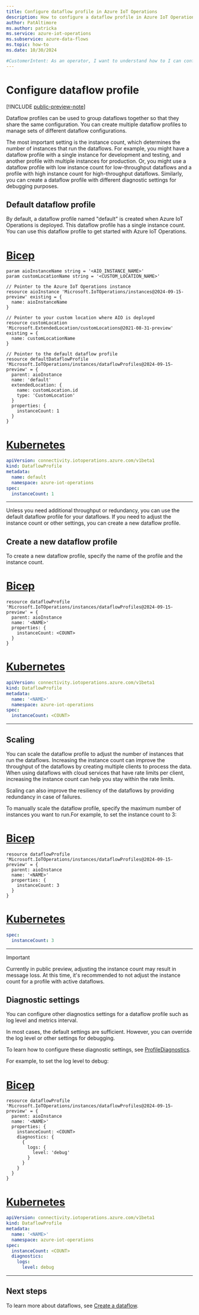 ```yaml
---
title: Configure dataflow profile in Azure IoT Operations
description: How to configure a dataflow profile in Azure IoT Operations to change a dataflow behavior.
author: PatAltimore
ms.author: patricka
ms.service: azure-iot-operations
ms.subservice: azure-data-flows
ms.topic: how-to
ms.date: 10/30/2024

#CustomerIntent: As an operator, I want to understand how to I can configure a a dataflow profile to control a dataflow behavior.
---
```


# Configure dataflow profile

[!INCLUDE [public-preview-note](../includes/public-preview-note.md)]

Dataflow profiles can be used to group dataflows together so that they share the same configuration. You can create multiple dataflow profiles to manage sets of different dataflow configurations. 

The most important setting is the instance count, which determines the number of instances that run the dataflows. For example, you might have a dataflow profile with a single instance for development and testing, and another profile with multiple instances for production. Or, you might use a dataflow profile with low instance count for low-throughput dataflows and a profile with high instance count for high-throughput dataflows. Similarly, you can create a dataflow profile with different diagnostic settings for debugging purposes.

## Default dataflow profile

By default, a dataflow profile named "default" is created when Azure IoT Operations is deployed. This dataflow profile has a single instance count. You can use this dataflow profile to get started with Azure IoT Operations.

# [Bicep](#tab/bicep)

```bicep
param aioInstanceName string = '<AIO_INSTANCE_NAME>'
param customLocationName string = '<CUSTOM_LOCATION_NAME>'

// Pointer to the Azure IoT Operations instance
resource aioInstance 'Microsoft.IoTOperations/instances@2024-09-15-preview' existing = {
  name: aioInstanceName
}

// Pointer to your custom location where AIO is deployed
resource customLocation 'Microsoft.ExtendedLocation/customLocations@2021-08-31-preview' existing = {
  name: customLocationName
}

// Pointer to the default dataflow profile
resource defaultDataflowProfile 'Microsoft.IoTOperations/instances/dataflowProfiles@2024-09-15-preview' = {
  parent: aioInstance
  name: 'default'
  extendedLocation: {
    name: customLocation.id
    type: 'CustomLocation'
  }
  properties: {
    instanceCount: 1
  }
}
```

# [Kubernetes](#tab/kubernetes)

```yaml
apiVersion: connectivity.iotoperations.azure.com/v1beta1
kind: DataflowProfile
metadata:
  name: default
  namespace: azure-iot-operations
spec:
  instanceCount: 1
```

---

Unless you need additional throughput or redundancy, you can use the default dataflow profile for your dataflows. If you need to adjust the instance count or other settings, you can create a new dataflow profile.

## Create a new dataflow profile

To create a new dataflow profile, specify the name of the profile and the instance count.

# [Bicep](#tab/bicep)

```bicep
resource dataflowProfile 'Microsoft.IoTOperations/instances/dataflowProfiles@2024-09-15-preview' = {
  parent: aioInstance
  name: '<NAME>'
  properties: {
    instanceCount: <COUNT>
  }
}
```

# [Kubernetes](#tab/kubernetes)

```yaml
apiVersion: connectivity.iotoperations.azure.com/v1beta1
kind: DataflowProfile
metadata:
  name: '<NAME>'
  namespace: azure-iot-operations
spec:
  instanceCount: <COUNT>
```

---

## Scaling

You can scale the dataflow profile to adjust the number of instances that run the dataflows. Increasing the instance count can improve the throughput of the dataflows by creating multiple clients to process the data. When using dataflows with cloud services that have rate limits per client, increasing the instance count can help you stay within the rate limits.

Scaling can also improve the resiliency of the dataflows by providing redundancy in case of failures.

To manually scale the dataflow profile, specify the maximum number of instances you want to run.For example, to set the instance count to 3:

# [Bicep](#tab/bicep)

```bicep
resource dataflowProfile 'Microsoft.IoTOperations/instances/dataflowProfiles@2024-09-15-preview' = {
  parent: aioInstance
  name: '<NAME>'
  properties: {
    instanceCount: 3
  }
}
```


# [Kubernetes](#tab/kubernetes)

```yaml
spec:
  instanceCount: 3
```

---

> [!IMPORTANT]
> Currently in public preview, adjusting the instance count may result in message loss. At this time, it's recommended to not adjust the instance count for a profile with active dataflows.

## Diagnostic settings

You can configure other diagnostics settings for a dataflow profile such as log level and metrics interval. 

In most cases, the default settings are sufficient. However, you can override the log level or other settings for debugging. 

To learn how to configure these diagnostic settings, see [ProfileDiagnostics](/rest/api/iotoperations/dataflow-profile/create-or-update?#profilediagnostics).

For example, to set the log level to debug:

# [Bicep](#tab/bicep)

```bicep
resource dataflowProfile 'Microsoft.IoTOperations/instances/dataflowProfiles@2024-09-15-preview' = {
  parent: aioInstance
  name: '<NAME>'
  properties: {
    instanceCount: <COUNT>
    diagnostics: {
      {
        logs: {
          level: 'debug'
        }
      }
    }
  }
}
```

# [Kubernetes](#tab/kubernetes)

```yaml
apiVersion: connectivity.iotoperations.azure.com/v1beta1
kind: DataflowProfile
metadata:
  name: '<NAME>'
  namespace: azure-iot-operations
spec:
  instanceCount: <COUNT>
  diagnostics:
    logs:
      level: debug
```

---

## Next steps

To learn more about dataflows, see [Create a dataflow](howto-create-dataflow.md).